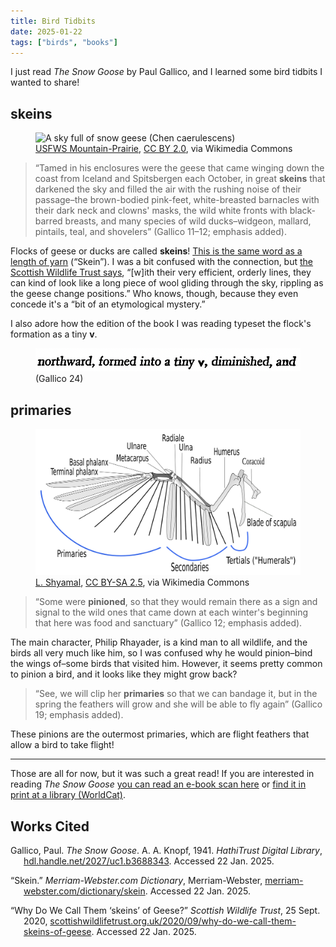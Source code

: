 ```yaml
---
title: Bird Tidbits
date: 2025-01-22
tags: ["birds", "books"]
---
```


I just read *The Snow Goose* by Paul Gallico, and I learned some bird tidbits I wanted to share!

## skeins

<figure>
	<img alt="A sky full of snow geese (Chen caerulescens)" src="./A_Sky_Full_of_Snow_Geese_(16664971147).jpg" >
	<figcaption><a href="https://commons.wikimedia.org/wiki/File:A_Sky_Full_of_Snow_Geese_(16664971147).jpg">USFWS Mountain-Prairie</a>, <a href="https://creativecommons.org/licenses/by/2.0">CC BY 2.0</a>, via Wikimedia Commons</figcaption>
</figure>

> “Tamed in his enclosures were the geese that came winging down the coast from Iceland and Spitsbergen each October, in great **skeins** that darkened the sky and filled the air with the rushing noise of their passage–the brown-bodied pink-feet, white-breasted barnacles with their dark neck and clowns' masks, the wild white fronts with black-barred breasts, and many species of wild ducks–widgeon, mallard, pintails, teal, and shovelers” (Gallico 11–12; emphasis added).

Flocks of geese or ducks are called **skeins**! [This is the same word as a length of yarn](https://www.merriam-webster.com/dictionary/skein) (“Skein”). I was a bit confused with the connection, but [the Scottish Wildlife Trust says](https://scottishwildlifetrust.org.uk/2020/09/why-do-we-call-them-skeins-of-geese/), “[w]ith their very efficient, orderly lines, they can kind of look like a long piece of wool gliding through the sky, rippling as the geese change positions.” Who knows, though, because they even concede it's a “bit of an etymological mystery.”

I also adore how the edition of the book I was reading typeset the flock's formation as a tiny **v**.

<figure>
	<img alt="A scan of The Snow Goose, on page " src="./tiny-v.png" >
	<figcaption>(Gallico 24)</figcaption>
</figure>

## primaries

<figure>
	<img alt="Bird wing bone structure, indicating attachment points of remiges." src="./Birdwing.svg" >
	<figcaption><a href="https://commons.wikimedia.org/wiki/File:Birdwing.svg">L. Shyamal</a>, <a href="https://creativecommons.org/licenses/by-sa/2.5">CC BY-SA 2.5</a>, via Wikimedia Commons</figcaption>
</figure>

> “Some were **pinioned**, so that they would remain there as a sign and signal to the wild ones that came down at each winter's beginning that here was food and sanctuary” (Gallico 12; emphasis added).

The main character, Philip Rhayader, is a kind man to all wildlife, and the birds all very much like him, so I was confused why he would pinion–bind the wings of–some birds that visited him. However, it seems pretty common to pinion a bird, and it looks like they might grow back?

> “See, we will clip her **primaries** so that we can bandage it, but in the spring the feathers will grow and she will be able to fly again” (Gallico 19; emphasis added).

These pinions are the outermost primaries, which are flight feathers that allow a bird to take flight!

---

Those are all for now, but it was such a great read! If you are interested in reading *The Snow Goose* [you can read an e-book scan here](https://catalog.hathitrust.org/Record/001112530) or [find it in print at a library (WorldCat)](https://search.worldcat.org/en/title/284978).

## Works Cited
<div class="hanging-indent">
	<p>Gallico, Paul. <i>The Snow Goose</i>. A. A. Knopf, 1941. <i>HathiTrust Digital Library</i>, <a href="https://hdl.handle.net/2027/uc1.b3688343">hdl.handle.net/2027/uc1.b3688343</a>. Accessed 22 Jan. 2025.</p>
	<p>“Skein.” <i>Merriam-Webster.com Dictionary</i>, Merriam-Webster, <a href="https://www.merriam-webster.com/dictionary/skein">merriam-webster.com/dictionary/skein</a>. Accessed 22 Jan. 2025.</p>
	<p>“Why Do We Call Them ‘skeins’ of Geese?” <i>Scottish Wildlife Trust</i>, 25 Sept. 2020, <a href="https://scottishwildlifetrust.org.uk/2020/09/why-do-we-call-them-skeins-of-geese">scottishwildlifetrust.org.uk/2020/09/why-do-we-call-them-skeins-of-geese</a>. Accessed 22 Jan. 2025.</p>
</div>
